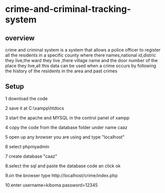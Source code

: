# crime-and-criminal-tracking-system


## overview


crime and criminal system is a system that allows a police officer to register all the residents in a specific county where there names,national id,distric they live,the ward they live ,there village name  and the door number of the place they  live,all this data can be used when a crime occurs by following the history of the residents in the area and past crimes


## Setup

1 download the code

2 save  it at C:\xampp\htdocs

3 start the apache and MYSQL in the control panel of xampp

4 copy the code from the database folder under name caaz

5 open up any browser you are using and type "localhost"

6 select phpmyadmin

7 create database "caaz"

8.select the sql and paste the database code an click ok

9.on the browser type http://localhost/crime/index.php

10.enter username=kiboma
      password=12345
    
      

